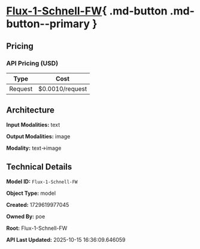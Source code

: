# [Flux-1-Schnell-FW](https://poe.com/Flux-1-Schnell-FW){ .md-button .md-button--primary }

## Pricing

### API Pricing (USD)

| Type | Cost |
|------|------|
| Request | $0.0010/request |

## Architecture

**Input Modalities:** text

**Output Modalities:** image

**Modality:** text->image


## Technical Details

**Model ID:** `Flux-1-Schnell-FW`

**Object Type:** model

**Created:** 1729619977045

**Owned By:** poe

**Root:** Flux-1-Schnell-FW

**API Last Updated:** 2025-10-15 16:36:09.646059
